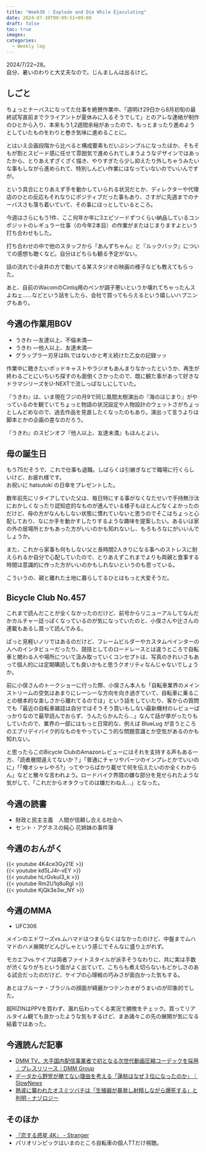 ```yaml
---
title: "Week30 : Explode and Die While Ejaculating"
date: 2024-07-30T00:09:51+09:00
draft: false
toc: true
images:
categories:
  - Weekly log
---
```

2024/7/22~28。  
自分、暑いのわりと大丈夫なので。じんましんは出るけど。

<!--more-->

## しごと

ちょっとナーバスになってた仕事を絶賛作業中、「週明け29日から8月初旬の最終試写直前までクライアントが夏休みに入るそうでして」とのアレな連絡が制作のひとから入り、本来もう1,2週間余裕があったので、もっとまったり進めようとしていたものをわりと巻き気味に進めることに。

とはいえ企画段階から比べると構成要素もだいぶシンプルになったほか、そもそもが割とスピード感に任せて雰囲気で進められてしまうようなデザインではあったから、とりあえずざくざく描き、やりすぎたら少し抑えたり外しちゃうみたいな事もしながら進められて、特別しんどい作業にはなっていないのでいいんですが。

という具合にとりあえず手を動かしていられる状況だとか、ディレクターや代理店のひとの反応もそれなりにポジティブだった事もあり、さすがに先週までのナーバスさも落ち着いていて、その事にほっとしているところ。

今週はさらにもう1件、ここ何年か年に3エピソードずつくらい納品しているコンポジットのレギュラー仕事（の今年2本目）の作業がまたはじまりますよという打ち合わせもした。

打ち合わせの中で他のスタッフから『あんずちゃん』と『ルックバック』についての感想も聴くなど。自分はどちらも観る予定がない。

話の流れで小金井の方で動いてる某スタジオの映画の様子なども教えてもらった。

あと、自前のWacomのCintiq用のペンが調子悪いというか壊れてちゃったんスよねェ……などという話をしたら、会社で買ってもらえるという嬉しいハプニングもあり。

## 今週の作業用BGV

- うきわ ―友達以上、不倫未満―
- うきわ ―他人以上、友達未満―
- グラップラー刃牙はBLではないかと考え続けた乙女の記録ッッ

作業中に聴きたいポッドキャストやラジオもあんまりなかったというか、再生が終わるごとにいちいち探すのも面倒くさかったので、既に観た事があって好きなドラマシリーズをU-NEXTで流しっぱなしにしていた。

『うきわ』は、いま現在フジの月9で同じ風間太樹演出の『海のはじまり』がやっているのを観ていてちょっと物語の状況設定や人物設計のウェットさがちょっとしんどめなので、過去作品を見直したくなったのもあり。演出って言うよりは脚本とかの企画の差なのだろう。

『うきわ』のスピンオフ『他人以上、友達未満』もほんとよい。

## 母の誕生日

もう75だそうで、これで仕事も退職。しばらくは引継ぎなどで職場に行くらしいけど、お疲れ様です。  
お祝いに hatsutoki の日傘をプレゼントした。

数年前先にリタイアしていた父は、毎日特にする事がなくなたせいで手持無沙汰におかしくなったり認知症的なものが進んでいる様子もほとんどなくよかったのだけど、母の方がなんもしない状態に慣れていないと思うのでそこはちょっと心配しており、なにか手を動かすしたりするような趣味を提案したい。あるいは家の外の居場所とかもあった方がいいのかも知れないし、もろもろなにがいいんでしょうか。

また、これから家事も何もしない父と長時間2人きりになる事へのストレスに耐えられるか自分で心配していたので、とりあえずこれまでよりも両親と食事する時間は意識的に作った方がいいのかもしれないというのも思っている。

こういうの、親と離れた土地に暮らしてるひとはもっと大変そうだ。

## Bicycle Club No.457

これまで読んだことが全くなかったのだけど、前号からリニューアルしてなんだかカルチャー誌っぽくなっているのが気になっていたのと、小俣さんや辻さんの連載もあるし買って読んでみる。

ぱっと見軽いノリではあるのだけど、フレームビルダーやカスタムペインターの人へのインタビューだったり、競技としてのロードレースとは違うところで自転車と関わる人や場所について汲み取っていくコンセプトは、写真のきれいさもあって個人的には定期購読しても良いかもと思うクオリティなんじゃないでしょうか。

前に小俣さんのトークショーに行った際、小俣さん本人も「自転車業界のメインストリームの空気はあまりにレーシーな方向を向き過ぎていて、自転車に乗ることの根本的な楽しさから離れてるのでは」という話をしていたり、客からの質問でも「最近の自転車雑誌は自分ではそうそう買いもしない最新機材のレビューばっかりなので最早読んでおらず、うんたらかんたら…」なんて話が挙がったりもしていたので、業界の一部にはもっと日常的な、例えば BlueLug が言うところのエブリデイバイク的なものをやっていこう的な問題意識とか空気があるのかも知れない。

と思ったらこのBicycle ClubのAmazonレビューにはそれを支持する声もある一方、「読者層間違えてないか？」「普通にチャリやパーツのインプレとかでいいのに」「「俺オシャレやろ?」ってやつらばかり載せて何を伝えたいのか全くわからん」などと散々な言われよう。ロードバイク界隈の嫌な部分を見せられたような気がして、「これだからオタクってのは嫌だわねえ…」となった。

## 今週の読書

- 財政と民主主義　人間が信頼し合える社会へ
- セント・アグネスの純心 花姉妹の事件簿

## 今週のおんがく

{{< youtube 4K4ce3Gy21E >}}  
{{< youtube kd5LJ4r-vEY >}}  
{{< youtube hLrGvkul3_k >}}  
{{< youtube Rm2U1q8uRgI >}}  
{{< youtube KjQk3e3w_NY >}}

## 今週のMMA

- UFC306

メインのエドワーズvs.ムハマドはつまらなくはなかったのけど、中盤までムハマドのハメ展開がどんぴしゃという感じでそんなに盛り上がれず。

モカエフvs.ケイプは両者ファイトスタイルが派手そうなわりに、共に実は手数が渋くなりがちという面がよく出ていて、こちらも煮え切らないもどかしさのある試合だったのだけど、ケイプの心理戦の巧みさが面白かった気もする。

あとはブルーナ・ブラジルの顔面が綺麗かつテンカオがうまいのが印象的でした。

超RIZINはPPVを買わず、漏れ伝わってくる実況で勝敗をチェック。買ってリアルタイム観ても良かったような気もするけど、まあ諸々この先の展開が気になる結着ではあった。

## 今週読んだ記事

- [DMM TV、大手国内配信事業者で初となる次世代動画圧縮コーデックを採用｜プレスリリース｜DMM Group](https://dmm-corp.com/press/service/3889/)
- [データから野党が勝てない理由を考える「蓮舫はなぜ３位になったのか」｜SlowNews](https://slownews.com/n/ne2f6323a253c)
- [熱波に襲われたオスミツバチは「生殖器が暴発し射精しながら爆死する」と判明 - ナゾロジー](https://nazology.net/archives/105356)

## そのほか

- [『恋する惑星 4K』 - Stranger](https://stranger.jp/movie/4432/)
- パリオリンピックはいまのところ自転車の個人TTだけ視聴。